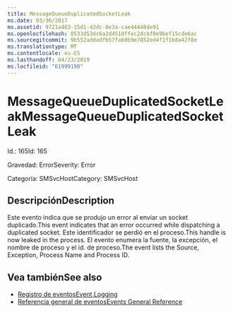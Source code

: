 ```yaml
---
title: MessageQueueDuplicatedSocketLeak
ms.date: 03/30/2017
ms.assetid: 9721a463-15d1-43dc-8e3a-cae44448de91
ms.openlocfilehash: 8533d53dc6a2d4510ffec2dcbf0e9bef15cde6ac
ms.sourcegitcommit: 9b552addadfb57fab0b9e7852ed4f1f1b8a42f8e
ms.translationtype: MT
ms.contentlocale: es-ES
ms.lasthandoff: 04/23/2019
ms.locfileid: "61999198"
---
```

# <a name="messagequeueduplicatedsocketleak"></a><span data-ttu-id="f6534-102">MessageQueueDuplicatedSocketLeak</span><span class="sxs-lookup"><span data-stu-id="f6534-102">MessageQueueDuplicatedSocketLeak</span></span>
<span data-ttu-id="f6534-103">Id.: 165</span><span class="sxs-lookup"><span data-stu-id="f6534-103">Id: 165</span></span>  
  
 <span data-ttu-id="f6534-104">Gravedad: Error</span><span class="sxs-lookup"><span data-stu-id="f6534-104">Severity: Error</span></span>  
  
 <span data-ttu-id="f6534-105">Categoría: SMSvcHost</span><span class="sxs-lookup"><span data-stu-id="f6534-105">Category: SMSvcHost</span></span>  
  
## <a name="description"></a><span data-ttu-id="f6534-106">Descripción</span><span class="sxs-lookup"><span data-stu-id="f6534-106">Description</span></span>  
 <span data-ttu-id="f6534-107">Este evento indica que se produjo un error al enviar un socket duplicado.</span><span class="sxs-lookup"><span data-stu-id="f6534-107">This event indicates that an error occurred while dispatching a duplicated socket.</span></span> <span data-ttu-id="f6534-108">Este identificador se perdió en el proceso.</span><span class="sxs-lookup"><span data-stu-id="f6534-108">This handle is now leaked in the process.</span></span> <span data-ttu-id="f6534-109">El evento enumera la fuente, la excepción, el nombre de proceso y el id. de proceso.</span><span class="sxs-lookup"><span data-stu-id="f6534-109">The event lists the Source, Exception, Process Name and Process ID.</span></span>  
  
## <a name="see-also"></a><span data-ttu-id="f6534-110">Vea también</span><span class="sxs-lookup"><span data-stu-id="f6534-110">See also</span></span>

- [<span data-ttu-id="f6534-111">Registro de eventos</span><span class="sxs-lookup"><span data-stu-id="f6534-111">Event Logging</span></span>](../../../../../docs/framework/wcf/diagnostics/event-logging/index.md)
- [<span data-ttu-id="f6534-112">Referencia general de eventos</span><span class="sxs-lookup"><span data-stu-id="f6534-112">Events General Reference</span></span>](../../../../../docs/framework/wcf/diagnostics/event-logging/events-general-reference.md)
